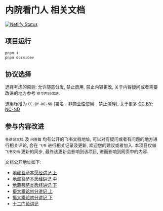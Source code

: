 # 内院看门人 相关文档

[![Netlify Status](https://api.netlify.com/api/v1/badges/69a8e4df-225d-4004-99a3-6b64034d10f7/deploy-status)](https://app.netlify.com/sites/legendary-empanada-66e8ce/deploys)

## 项目运行

```bash
pnpm i
pnpm docs:dev
```

## 协议选择

选择考虑的原则: 允许随意分发, 禁止商用, 禁止内容更改, 关于内容疑问或者需要改进的地方参考 `参与内容改进`.

选用标准为 `CC BY-NC-ND` (署名 - 非商业性使用 - 禁止演绎), 关于更多 [CC BY-NC-ND](https://creativecommons.org/licenses/by-nc-nd/4.0/) 

## 参与内容改进

`各讲记文档` 及 `问答篇` 均有公开的飞书文档地址, 可以对有疑问或者有问题的地方进行相关评论, 会在 `飞书` 进行相关记录及更新, 欢迎您的建议或者加入. 本项目仅做 `飞书文档` 更新的同步, 最终该更新会影响到该项目, 进而影响到网页中的内容.

文档公开地址如下:

- [地藏菩萨本愿经讲记 上](https://hs9t5hggzr.feishu.cn/docx/CUfJdRFO4oqQa9xTrD0cRR4Lnjf?from=from_copylink)
- [地藏菩萨本愿经讲记 中](https://hs9t5hggzr.feishu.cn/docx/DduHdLblGoqvagxqd1KcIH4GnGd?from=from_copylink)
- [地藏菩萨本愿经讲记 下](https://hs9t5hggzr.feishu.cn/docx/VrirdvgWmoU5RqxDYFrcpapinAb?from=from_copylink)
- [摄大乘论初分讲记 上](https://hs9t5hggzr.feishu.cn/docx/Y3z5dWmTtopYtBxHYB4cc9ZEnsd?from=from_copylink)
- [摄大乘论初分讲记 下](https://hs9t5hggzr.feishu.cn/docx/IfqYdEDPToxKFcxO0Lxct0SknOg?from=from_copylink)
- [十二门论讲记](https://hs9t5hggzr.feishu.cn/docx/Tj8hd9rGvoGSKzxbpKicoVp6ntg?from=from_copylink)



